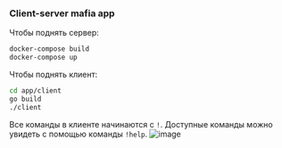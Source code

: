 ### Client-server mafia app

Чтобы поднять сервер:
```bash
docker-compose build
docker-compose up
```

Чтобы поднять клиент:
```bash
cd app/client
go build
./client
```
Все команды в клиенте начинаются с `!`. Доступные команды можно увидеть с помощью команды `!help`.
![image](https://github.com/GandarfHSE/go-mafia/assets/80011710/c43d6828-7fdd-4c21-9936-8ab52e7fa6ec)


